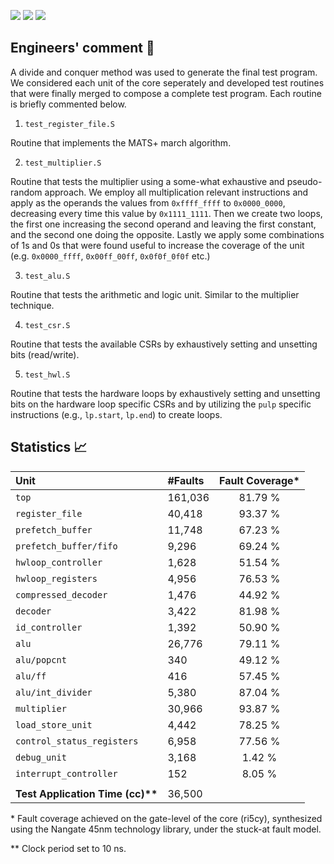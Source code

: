 ![](https://img.shields.io/badge/FC-81.79%25-SUCCESS)
![](https://img.shields.io/badge/TAT-36%2C500cc-white)
![](https://img.shields.io/badge/Model-stuck--at-red)
## Engineers' comment :scroll:

A divide and conquer method was used to generate the final test program. We considered each unit of the core seperately and developed test routines that were finally merged to compose a complete test program. Each routine is briefly commented below.

1. `test_register_file.S`

Routine that implements the MATS+ march algorithm.

2. `test_multiplier.S`

Routine that tests the multiplier using a some-what exhaustive and pseudo-random approach. We employ all multiplication relevant instructions and apply as the operands the values from `0xffff_ffff` to `0x0000_0000`, decreasing every time this value by `0x1111_1111`. Then we create two loops, the first one increasing the second operand and leaving the first constant, and the second one doing the opposite. Lastly we apply some combinations of 1s and 0s that were found useful to increase the coverage of the unit (e.g. `0x0000_ffff`, `0x00ff_00ff`, `0x0f0f_0f0f` etc.)

3. `test_alu.S`

Routine that tests the arithmetic and logic unit. Similar to the multiplier technique.

4. `test_csr.S`

Routine that tests the available CSRs by exhaustively setting and unsetting bits (read/write).

5. `test_hwl.S`

Routine that tests the hardware loops by exhaustively setting and unsetting bits on the hardware loop specific CSRs and by utilizing the `pulp` specific instructions (e.g., `lp.start`, `lp.end`) to create loops.

## Statistics :chart_with_upwards_trend:

| Unit                              | \#Faults |Fault Coverage* |
|:----------------------------------|:---------|:--------------:|
| `top`                             | 161,036  | 81.79 %        |
| `register_file`                   | 40,418   | 93.37 %        |
| `prefetch_buffer`                 | 11,748   | 67.23 %        |
| `prefetch_buffer/fifo`            | 9,296    | 69.24 %        |
| `hwloop_controller`               | 1,628    | 51.54 %        |
| `hwloop_registers`                | 4,956    | 76.53 %        |
| `compressed_decoder`              | 1,476    | 44.92 %        |
| `decoder`                         | 3,422    | 81.98 %        |
| `id_controller`                   | 1,392    | 50.90 %        |
| `alu`                             | 26,776   | 79.11 %        |
| `alu/popcnt`                      | 340      | 49.12 %        |
| `alu/ff`                          | 416      | 57.45 %        |
| `alu/int_divider`                 | 5,380    | 87.04 %        |
| `multiplier`                      | 30,966   | 93.87 %        |
| `load_store_unit`                 | 4,442    | 78.25 %        |
| `control_status_registers`        | 6,958    | 77.56 %        |
| `debug_unit`                      | 3,168    | 1.42  %        |
| `interrupt_controller`            | 152      | 8.05  %        |
|                                   |          |                |
|**Test Application Time (cc)\*\*** | 36,500   |                | 


\* Fault coverage achieved on the gate-level of the core (ri5cy), synthesized using the Nangate 45nm technology library, under the stuck-at fault model.

\*\* Clock period set to 10 ns.
